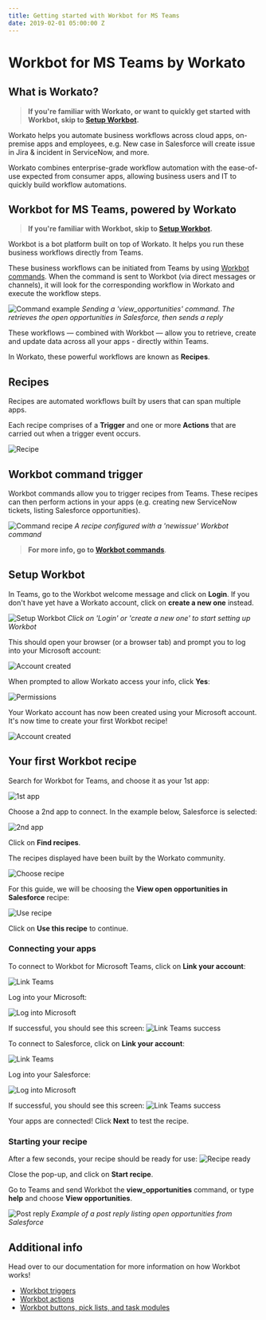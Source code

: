 ```yaml
---
title: Getting started with Workbot for MS Teams
date: 2019-02-01 05:00:00 Z
---
```


# Workbot for MS Teams by Workato
## What is Workato?
>**If you're familiar with Workato, or want to quickly get started with Workbot, skip to [Setup Workbot](#setup-workbot).**

Workato helps you automate business workflows across cloud apps, on-premise apps and employees, e.g. New case in Salesforce will create issue in Jira & incident in ServiceNow, and more.

Workato combines enterprise-grade workflow automation with the ease-of-use expected from consumer apps, allowing business users and IT to quickly build workflow automations.

## Workbot for MS Teams, powered by Workato
>**If you're familiar with Workbot, skip to [Setup Workbot](#setup-workbot).**

Workbot is a bot platform built on top of Workato. It helps you run these business workflows directly from Teams.

These business workflows can be initiated from Teams by using [Workbot commands](/workbot-for-teams/workbot-triggers.md). When the command is sent to Workbot (via direct messages or channels), it will look for the corresponding workflow in Workato and execute the workflow steps.

![Command example](/assets/images/workbot-for-teams/workbot-command-example-1.png)
*Sending a 'view_opportunities' command. The retrieves the open opportunities in Salesforce, then sends a reply*

These workflows — combined with Workbot — allow you to retrieve, create and update data across all your apps - directly within Teams.

In Workato, these powerful workflows are known as **Recipes**.

## Recipes
Recipes are automated workflows built by users that can span multiple apps.

Each recipe comprises of a **Trigger** and one or more **Actions** that are carried out when a trigger event occurs.

![Recipe](/assets/images/workbot-for-teams/post-reply-recipe.png)

## Workbot command trigger
Workbot commands allow you to trigger recipes from Teams. These recipes can then perform actions in your apps (e.g. creating new ServiceNow tickets, listing Salesforce opportunities).

![Command recipe](/assets/images/workbot-for-teams/command-recipes.png)
*A recipe configured with a 'newissue' Workbot command*

>**For more info, go to [Workbot commands](/workbot-for-teams/workbot-triggers.md)**.

## Setup Workbot
In Teams, go to the Workbot welcome message and click on **Login**. If you don't have yet have a Workato account, click on **create a new one** instead.

![Setup Workbot](/assets/images/workbot-for-teams/setup-workbot.png)
*Click on 'Login' or 'create a new one' to start setting up Workbot*

This should open your browser (or a browser tab) and prompt you to log into your Microsoft account:

![Account created](/assets/images/workbot-for-teams/microsoft-login.png)

When prompted to allow Workato access your info, click **Yes**:

![Permissions](/assets/images/workbot-for-teams/permissions.png)

Your Workato account has now been created using your Microsoft account. It's now time to create your first Workbot recipe!

![Account created](/assets/images/workbot-for-teams/account-created.png)

## Your first Workbot recipe
Search for Workbot for Teams, and choose it as your 1st app:

![1st app](/assets/images/workbot-for-teams/1st-app.png)

Choose a 2nd app to connect. In the example below, Salesforce is selected:

![2nd app](/assets/images/workbot-for-teams/2nd-app.png)

Click on **Find recipes**.

The recipes displayed have been built by the Workato community.

![Choose recipe](/assets/images/workbot-for-teams/choose-recipe.png)

For this guide, we will be choosing the **View open opportunities in Salesforce** recipe:

![Use recipe](/assets/images/workbot-for-teams/use-recipe.png)

Click on **Use this recipe** to continue.

### Connecting your apps
To connect to Workbot for Microsoft Teams, click on **Link your account**:

![Link Teams](/assets/images/workbot-for-teams/link-teams.png)

Log into your Microsoft:

![Log into Microsoft](/assets/images/workbot-for-teams/microsoft-login.png)

If successful, you should see this screen:
![Link Teams success](/assets/images/workbot-for-teams/link-teams-success.png)

To connect to Salesforce, click on **Link your account**:

![Link Teams](/assets/images/workbot-for-teams/link-teams.png)

Log into your Salesforce:

![Log into Microsoft](/assets/images/workbot-for-teams/salesforce-login.png)

If successful, you should see this screen:
![Link Teams success](/assets/images/workbot-for-teams/link-salesforce-success.png)

Your apps are connected! Click **Next** to test the recipe.

### Starting your recipe
After a few seconds, your recipe should be ready for use:
![Recipe ready](/assets/images/workbot-for-teams/recipe-ready.png)

Close the pop-up, and click on **Start recipe**.

Go to Teams and send Workbot the **view_opportunities** command, or type **help** and choose **View opportunities**.

![Post reply](/assets/images/workbot-for-teams/post-reply.png)
*Example of a post reply listing open opportunities from Salesforce*

## Additional info
Head over to our documentation for more information on how Workbot works!

- [Workbot triggers](/workbot-for-teams/workbot-triggers.md)
- [Workbot actions](/workbot-for-teams/workbot-actions.md)
- [Workbot buttons, pick lists, and task modules](/workbot-for-teams/buttons-choices-task-modules.md)
